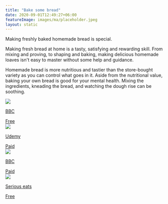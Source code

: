 ```yaml
---
title: "Bake some bread"
date: 2020-09-01T12:49:27+06:00
featureImage: images/ma/placeholder.jpeg
layout: static
---
```


Making freshly baked homemade bread is special.

Making fresh bread at home is a tasty, satisfying and rewarding skill. From mixing and proving, to shaping and baking, making delicious homemade loaves isn't easy to master without some help and guidance.

Homemade bread is more nutritious and tastier than the store-bought variety as you can control what goes in it. Aside from the nutritional value, baking your own bread is good for your mental health. Mixing the ingredients, kneading the bread, and watching the dough rise can be soothing.

<a class="ma-link" href="https://www.bbcgoodfood.com/howto/guide/6-steps-brilliant-bread"><div class="ma-card"><div class="ma-icon"><img src ="/images/icon-check.png"/></div><div class="ma-name"><p>BBC</p></div><div class="ma-paid-text"><span>Free</span></div></div></a><a class="ma-link" href="https://www.udemy.com/topic/bread-baking/"><div class="ma-card"><div class="ma-icon"><img src ="/images/icon-pound.png"/></div><div class="ma-name"><p>Udemy</p></div><div class="ma-paid-text"><span>Paid</span></div></div></a><a class="ma-link" href="https://www.bbcmaestro.com/courses/richard-bertinet/bread-making"><div class="ma-card"><div class="ma-icon"><img src ="/images/icon-pound.png"/></div><div class="ma-name"><p>BBC</p></div><div class="ma-paid-text"><span>Paid</span></div></div></a><a class="ma-link" href="https://www.seriouseats.com/breadmaking-101-the-science-of-baking-bread-and-how-to-do-it-righ"><div class="ma-card"><div class="ma-icon"><img src ="/images/icon-check.png"/></div><div class="ma-name"><p>Serious eats</p></div><div class="ma-paid-text"><span>Free</span></div></div></a>  

<br/><br/>






